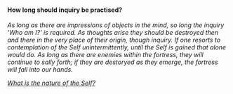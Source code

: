 #### How long should inquiry be practised?

_As long as there are impressions of objects in the mind, so long the inquiry 'Who am I?' is required. As thoughts arise they should be destroyed then and there in the very place of their origin, though inquiry. If one resorts to contemplation of the Self unintermittently, until the Self is gained that alone would do. As long as there are enemies within the fortress, they will continue to sally forth; if they are destoryed as they emerge, the fortress will fall into our hands._

[_What is the nature of the Self?_](Question16.md)
